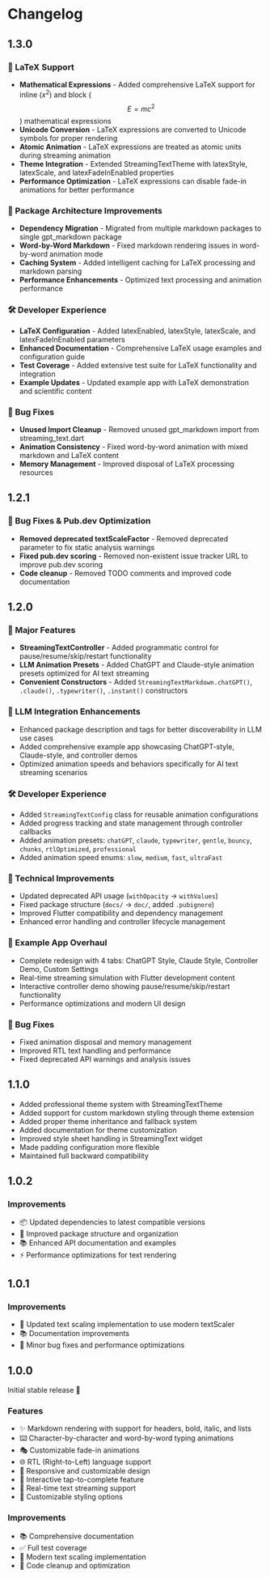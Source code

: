 # Changelog

## 1.3.0

### 🔢 LaTeX Support
* **Mathematical Expressions** - Added comprehensive LaTeX support for inline ($x^2$) and block ($$E=mc^2$$) mathematical expressions
* **Unicode Conversion** - LaTeX expressions are converted to Unicode symbols for proper rendering
* **Atomic Animation** - LaTeX expressions are treated as atomic units during streaming animation
* **Theme Integration** - Extended StreamingTextTheme with latexStyle, latexScale, and latexFadeInEnabled properties
* **Performance Optimization** - LaTeX expressions can disable fade-in animations for better performance

### 🔧 Package Architecture Improvements
* **Dependency Migration** - Migrated from multiple markdown packages to single gpt_markdown package
* **Word-by-Word Markdown** - Fixed markdown rendering issues in word-by-word animation mode
* **Caching System** - Added intelligent caching for LaTeX processing and markdown parsing
* **Performance Enhancements** - Optimized text processing and animation performance

### 🛠️ Developer Experience
* **LaTeX Configuration** - Added latexEnabled, latexStyle, latexScale, and latexFadeInEnabled parameters
* **Enhanced Documentation** - Comprehensive LaTeX usage examples and configuration guide
* **Test Coverage** - Added extensive test suite for LaTeX functionality and integration
* **Example Updates** - Updated example app with LaTeX demonstration and scientific content

### 🐛 Bug Fixes
* **Unused Import Cleanup** - Removed unused gpt_markdown import from streaming_text.dart
* **Animation Consistency** - Fixed word-by-word animation with mixed markdown and LaTeX content
* **Memory Management** - Improved disposal of LaTeX processing resources

## 1.2.1

### 🐛 Bug Fixes & Pub.dev Optimization
* **Removed deprecated textScaleFactor** - Removed deprecated parameter to fix static analysis warnings
* **Fixed pub.dev scoring** - Removed non-existent issue tracker URL to improve pub.dev scoring
* **Code cleanup** - Removed TODO comments and improved code documentation

## 1.2.0

### 🚀 Major Features
* **StreamingTextController** - Added programmatic control for pause/resume/skip/restart functionality
* **LLM Animation Presets** - Added ChatGPT and Claude-style animation presets optimized for AI text streaming
* **Convenient Constructors** - Added `StreamingTextMarkdown.chatGPT()`, `.claude()`, `.typewriter()`, `.instant()` constructors

### 🎯 LLM Integration Enhancements
* Enhanced package description and tags for better discoverability in LLM use cases
* Added comprehensive example app showcasing ChatGPT-style, Claude-style, and controller demos
* Optimized animation speeds and behaviors specifically for AI text streaming scenarios

### 🛠️ Developer Experience
* Added `StreamingTextConfig` class for reusable animation configurations
* Added progress tracking and state management through controller callbacks
* Added animation presets: `chatGPT`, `claude`, `typewriter`, `gentle`, `bouncy`, `chunks`, `rtlOptimized`, `professional`
* Added animation speed enums: `slow`, `medium`, `fast`, `ultraFast`

### 🔧 Technical Improvements
* Updated deprecated API usage (`withOpacity` → `withValues`)
* Fixed package structure (`docs/` → `doc/`, added `.pubignore`)
* Improved Flutter compatibility and dependency management
* Enhanced error handling and controller lifecycle management

### 📱 Example App Overhaul
* Complete redesign with 4 tabs: ChatGPT Style, Claude Style, Controller Demo, Custom Settings
* Real-time streaming simulation with Flutter development content
* Interactive controller demo showing pause/resume/skip/restart functionality
* Performance optimizations and modern UI design

### 🐛 Bug Fixes
* Fixed animation disposal and memory management
* Improved RTL text handling and performance
* Fixed deprecated API warnings and analysis issues

## 1.1.0

* Added professional theme system with StreamingTextTheme
* Added support for custom markdown styling through theme extension
* Added proper theme inheritance and fallback system
* Added documentation for theme customization
* Improved style sheet handling in StreamingText widget
* Made padding configuration more flexible
* Maintained full backward compatibility

## 1.0.2

### Improvements
- 📦 Updated dependencies to latest compatible versions
- 🔧 Improved package structure and organization
- 📚 Enhanced API documentation and examples
- ⚡️ Performance optimizations for text rendering

## 1.0.1

### Improvements
- 🔄 Updated text scaling implementation to use modern textScaler
- 📚 Documentation improvements
- 🐛 Minor bug fixes and performance optimizations

## 1.0.0

Initial stable release 🎉

### Features
- ✨ Markdown rendering with support for headers, bold, italic, and lists
- ⌨️ Character-by-character and word-by-word typing animations
- 🎭 Customizable fade-in animations
- 🌐 RTL (Right-to-Left) language support
- 📱 Responsive and customizable design
- 🎯 Interactive tap-to-complete feature
- 🔄 Real-time text streaming support
- 🎨 Customizable styling options

### Improvements
- 📚 Comprehensive documentation
- ✅ Full test coverage
- 🔧 Modern text scaling implementation
- 🧹 Code cleanup and optimization
